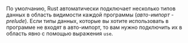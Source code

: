 По умолчанию, Rust автоматически подключает несколько типов данных в область видимости каждой программы (<a><em>авто-импорт - prelude</em></a>)<!-- &lt;!----&gt; -->. Если типы данных, которые вы хотите использовать в программе не входят в авто-импорт, то вам нужно подключить их в область явно с помощью выражения <code>use</code>.
